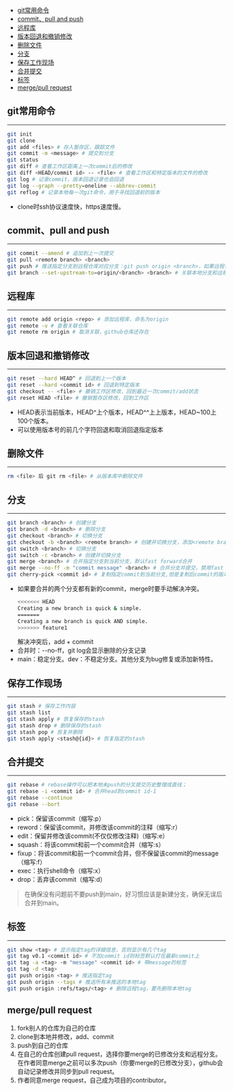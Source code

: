 <!-- @import "[TOC]" {cmd="toc" depthFrom=1 depthTo=6 orderedList=false} -->

<!-- code_chunk_output -->

- [git常用命令](#git常用命令)
- [commit、pull and push](#commit-pull-and-push)
- [远程库](#远程库)
- [版本回退和撤销修改](#版本回退和撤销修改)
- [删除文件](#删除文件)
- [分支](#分支)
- [保存工作现场](#保存工作现场)
- [合并提交](#合并提交)
- [标签](#标签)
- [merge/pull request](#mergepull-request)

<!-- /code_chunk_output -->


## git常用命令
----
```bash
git init
git clone
git add <files> # 存入暂存区，跟踪文件
git commit -m <message> # 提交到分支
git status
git diff # 查看工作区距离上一次commit后的修改
git diff <HEAD/commit id> -- <file> # 查看工作区和特定版本的文件的修改
git log # 记录commit，版本回退记录也会回退
git log --graph --pretty=oneline --abbrev-commit
git reflog # 记录本地每一次git命令，用于寻找回退前的版本
```
- clone时ssh协议速度快，https速度慢。

## commit、pull and push
----
```bash
git commit --amend # 追加到上一次提交
git pull <remote branch> <branch>
git push # 推送指定分支到远程仓库对应分支：git push origin <branch>，如果远程仓库没有对应分支，需要先关联本地分支和远程分支
git branch --set-upstream-to=origin/<branch> <branch> # 关联本地分支和远程分支
```

## 远程库
----
```bash
git remote add origin <repo> # 添加远程库，命名为origin
git remote -v # 查看关联仓库
git remote rm origin # 取消关联，github仓库还存在
```

## 版本回退和撤销修改
----
```bash
git reset --hard HEAD^ # 回退到上一个版本
git reset --hard <commit id> # 回退到特定版本
git checkout -- <file> # 撤销工作区修改，回到最近一次commit/add状态
git reset HEAD <file> # 撤销暂存区修改，回到工作区
```
- HEAD表示当前版本，HEAD^上个版本，HEAD^^上上版本，HEAD~100上100个版本。
- 可以使用版本号的前几个字符回退和取消回退指定版本

## 删除文件
----
```bash
rm <file> 后 git rm <file> # 从版本库中删除文件
```

## 分支
----
```bash
git branch <branch> # 创建分支
git branch -d <branch> # 删除分支
git checkout <branch> # 切换分支
git checkout -b <branch> <remote branch> # 创建并切换分支，添加<remote branch>则复制远程分支到本地
git switch <branch> # 切换分支
git switch -c <branch> # 创建并切换分支
git merge <branch> # 合并指定分支到当前分支，默认fast forward合并
git merge --no-ff -m "commit message" <branch> # 合并分支并提交，禁用fast forward合并
git cherry-pick <commit id> # 复制指定commit到当前分支,但是复制后commit的版本号不一样，是2个提交
```
- 如果要合并的两个分支都有新的commit，merge时要手动解决冲突。
    ```bash
    <<<<<<< HEAD
    Creating a new branch is quick & simple.
    =======
    Creating a new branch is quick AND simple.
    >>>>>>> feature1
    ```
    解决冲突后，add + commit
- 合并时：--no-ff，git log会显示删除的分支记录
- main：稳定分支。dev：不稳定分支。其他分支为bug修复或添加新特性。

## 保存工作现场
----
```bash
git stash # 保存工作内容
git stash list
git stash apply # 恢复保存的stash
git stash drop # 删除保存的stash
git stash pop # 恢复并删除
git stash apply <stash@{id}> # 恢复指定的stash
```

## 合并提交
----
```bash
git rebase # rebase操作可以把本地未push的分叉提交历史整理成直线；
git rebase -i <commit id> # 合并head到commit id-1
git rebase --continue
git rebase --bort
```
- pick：保留该commit（缩写:p）
- reword：保留该commit，并修改该commit的注释（缩写:r）
- edit：保留并修改该commit(不仅仅修改注释)（缩写:e）
- squash：将该commit和前一个commit合并（缩写:s）
- fixup：将该commit和前一个commit合并，但不保留该commit的message（缩写:f）
- exec：执行shell命令（缩写:x）
- drop：丢弃该commit（缩写:d）
>在确保没有问题前不要push到main，好习惯应该是新建分支，确保无误后合并到main。

## 标签
----
```bash
git show <tag> # 显示指定tag的详细信息，否则显示有几个tag
git tag v0.1 <commit id> # 不加commit id则标签默认打在最新commit上
git tag -a <tag> -m "message" <commit id> # 带message的标签
git tag -d <tag>
git push origin <tag> # 推送指定tag
git push origin --tags # 推送所有未推送的本地tag
git push origin :refs/tags/<tag> # 删除远程tag，要先删除本地tag
```

## merge/pull request
1. fork别人的仓库为自己的仓库
2. clone到本地并修改，add、commit
3. push到自己的仓库
4. 在自己的仓库创建pull request，选择你要merge的已修改分支和远程分支。在作者同意merge之前可以多次push（你要merge的已修改分支），github会自动记录修改并同步到pull request。
5. 作者同意merge request，自己成为项目的contributor。